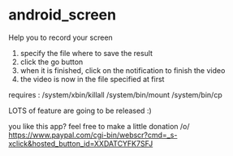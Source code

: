 android_screen
==============
Help you to record your screen

1) specify the file where to save the result
2) click the go button
3) when it is finished, click on the notification to finish the video
4) the video is now in the file specified at first

requires :
/system/xbin/killall
/system/bin/mount
/system/bin/cp

LOTS of feature are going to be released :)

you like this app? feel free to make a little donation /o/
https://www.paypal.com/cgi-bin/webscr?cmd=_s-xclick&hosted_button_id=XXDATCYFK7SFJ